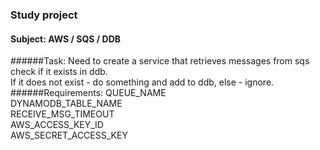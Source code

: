 ### Study project
#### Subject: AWS / SQS / DDB
######Task:
Need to create a service that retrieves messages from sqs check if it exists in ddb.<br/>
If it does not exist - do something and add to ddb, else - ignore.
######Requirements:
QUEUE_NAME<br/>
DYNAMODB_TABLE_NAME<br/>
RECEIVE_MSG_TIMEOUT<br/>
AWS_ACCESS_KEY_ID<br/>
AWS_SECRET_ACCESS_KEY<br/>


